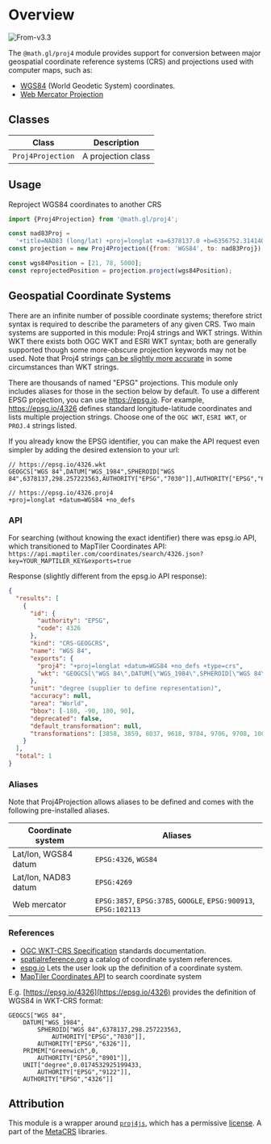 # Overview

<p class="badges">
  <img src="https://img.shields.io/badge/From-v3.3-blue.svg?style=flat-square" alt="From-v3.3" />
</p>

The `@math.gl/proj4` module provides support for conversion between major geospatial coordinate reference systems (CRS) and projections used with computer maps, such as:

- [WGS84](https://en.wikipedia.org/wiki/World_Geodetic_System) (World Geodetic System) coordinates.
- [Web Mercator Projection](https://en.wikipedia.org/wiki/Web_Mercator_projection)

## Classes

| Class             | Description        |
| ----------------- | ------------------ |
| `Proj4Projection` | A projection class |

## Usage

Reproject WGS84 coordinates to another CRS

```js
import {Proj4Projection} from '@math.gl/proj4';

const nad83Proj =
  '+title=NAD83 (long/lat) +proj=longlat +a=6378137.0 +b=6356752.31414036 +ellps=GRS80 +datum=NAD83 +units=degrees';
const projection = new Proj4Projection({from: 'WGS84', to: nad83Proj});

const wgs84Position = [21, 78, 5000];
const reprojectedPosition = projection.project(wgs84Position);
```

## Geospatial Coordinate Systems

There are an infinite number of possible coordinate systems; therefore strict syntax is required to describe the parameters of any given CRS. Two main systems are supported in this module: Proj4 strings and WKT strings. Within WKT there exists both OGC WKT and ESRI WKT syntax; both are generally supported though some more-obscure projection keywords may not be used. Note that Proj4 strings [can be slightly more accurate](https://github.com/proj4js/proj4js/issues/222) in some circumstances than WKT strings.

There are thousands of named "EPSG" projections. This module only includes aliases for those in the section below by default. To use a different EPSG projection, you can use https://epsg.io. For example, https://epsg.io/4326 defines standard longitude-latitude coordinates and lists multiple projection strings. Choose one of the `OGC WKT`, `ESRI WKT`, or `PROJ.4` strings listed.

If you already know the EPSG identifier, you can make the API request even simpler by adding the desired extension to your url:

```
// https://epsg.io/4326.wkt
GEOGCS["WGS 84",DATUM["WGS_1984",SPHEROID["WGS 84",6378137,298.257223563,AUTHORITY["EPSG","7030"]],AUTHORITY["EPSG","6326"]],PRIMEM["Greenwich",0,AUTHORITY["EPSG","8901"]],UNIT["degree",0.0174532925199433,AUTHORITY["EPSG","9122"]],AUTHORITY["EPSG","4326"]]
```

```
// https://epsg.io/4326.proj4
+proj=longlat +datum=WGS84 +no_defs
```

### API
For searching (without knowing the exact identifier) there was epsg.io API, which transitioned to MapTiler Coordinates API: `https://api.maptiler.com/coordinates/search/4326.json?key=YOUR_MAPTILER_KEY&exports=true`

Response (slightly different from the epsg.io API response):

```json
{
  "results": [
    {
      "id": {
        "authority": "EPSG",
        "code": 4326
      },
      "kind": "CRS-GEOGCRS",
      "name": "WGS 84",
      "exports": {
        "proj4": "+proj=longlat +datum=WGS84 +no_defs +type=crs",
        "wkt": "GEOGCS[\"WGS 84\",DATUM[\"WGS_1984\",SPHEROID[\"WGS 84\",6378137,298.257223563,AUTHORITY[\"EPSG\",\"7030\"]],AUTHORITY[\"EPSG\",\"6326\"]],PRIMEM[\"Greenwich\",0,AUTHORITY[\"EPSG\",\"8901\"]],UNIT[\"degree\",0.0174532925199433,AUTHORITY[\"EPSG\",\"9122\"]],AUTHORITY[\"EPSG\",\"4326\"]]"
      },
      "unit": "degree (supplier to define representation)",
      "accuracy": null,
      "area": "World",
      "bbox": [-180, -90, 180, 90],
      "deprecated": false,
      "default_transformation": null,
      "transformations": [3858, 3859, 8037, 9618, 9704, 9706, 9708, 10084, 15781]
    }
  ],
  "total": 1
}
```

### Aliases

Note that Proj4Projection allows aliases to be defined and comes with the following pre-installed aliases.

| Coordinate system    | Aliases                                                          |
| -------------------- | ---------------------------------------------------------------- |
| Lat/lon, WGS84 datum | `EPSG:4326`, `WGS84`                                             |
| Lat/lon, NAD83 datum | `EPSG:4269`                                                      |
| Web mercator         | `EPSG:3857`, `EPSG:3785`, `GOOGLE`, `EPSG:900913`, `EPSG:102113` |

### References

- [OGC WKT-CRS Specification](http://docs.opengeospatial.org/is/18-010r7/18-010r7.html) standards documentation.
- [spatialreference.org](https://spatialreference.org/) a catalog of coordinate system references.
- [espg.io](https://epsg.io/) Lets the user look up the definition of a coordinate system.
- [MapTiler Coordinates API](https://www.maptiler.com/cloud/coordinates-api/) to search coordinate system

E.g. [https://epsg.io/4326](https://epsg.io/4326) provides the definition of WGS84 in WKT-CRS format:

```
GEOGCS["WGS 84",
    DATUM["WGS_1984",
        SPHEROID["WGS 84",6378137,298.257223563,
            AUTHORITY["EPSG","7030"]],
        AUTHORITY["EPSG","6326"]],
    PRIMEM["Greenwich",0,
        AUTHORITY["EPSG","8901"]],
    UNIT["degree",0.0174532925199433,
        AUTHORITY["EPSG","9122"]],
    AUTHORITY["EPSG","4326"]]
```

## Attribution

This module is a wrapper around [`proj4js`](http://proj4js.org/), which has a permissive [license](https://github.com/proj4js/proj4js/blob/master/LICENSE.md). A part of the [MetaCRS](https://trac.osgeo.org/metacrs/wiki) libraries.
